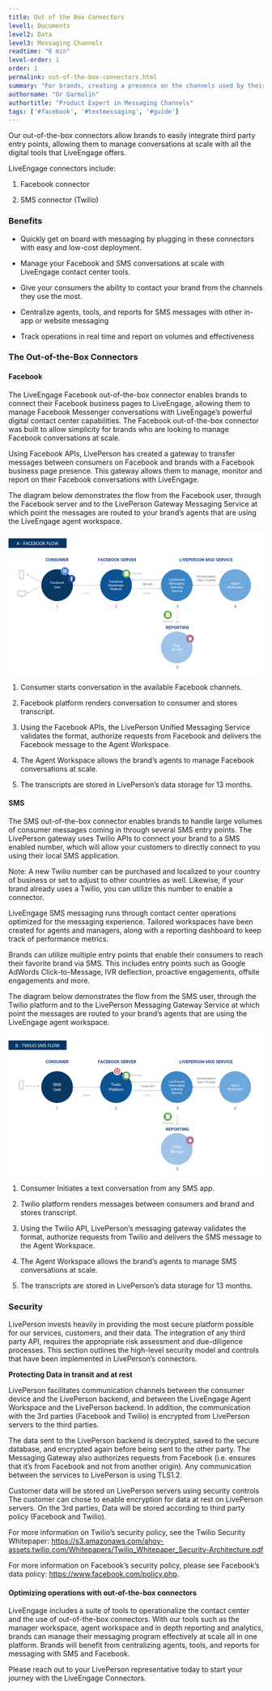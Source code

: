 ```yaml
---
title: Out of the Box Connectors
level1: Documents
level2: Data
level3: Messaging Channels
readtime: "6 min"
level-order: 1
order: 1
permalink: out-of-the-box-connectors.html
summary: "For brands, creating a presence on the channels used by their consumers is key to building connections and creating prospects. "
authorname: "Or Garmolin"
authortitle: "Product Expert in Messaging Channels"
tags: ['#facebook', '#textmessaging', '#guide']
---
```


Our out-of-the-box connectors allow brands to easily integrate third party entry points, allowing them to manage conversations at scale with all the digital tools that LiveEngage offers.

LiveEngage connectors include:

1.	Facebook connector

2.	SMS connector (Twilio)

### Benefits

* Quickly get on board with messaging by plugging in these connectors with easy and low-cost deployment.

* Manage your Facebook and SMS conversations at scale with LiveEngage contact center tools.

* Give your consumers the ability to contact your brand from the channels they use the most.

* Centralize agents, tools, and reports for SMS messages with other in-app or website messaging

* Track operations in real time and report on volumes and effectiveness

### The Out-of-the-Box Connectors

#### Facebook

The LiveEngage Facebook out-of-the-box connector enables brands to connect their Facebook business pages to LiveEngage, allowing them to manage Facebook Messenger conversations with LiveEngage’s powerful digital contact center capabilities.
The Facebook out-of-the-box connector was built to allow simplicity for brands who are looking to manage Facebook conversations at scale.

Using Facebook APIs, LivePerson has created a gateway to transfer messages between consumers on Facebook and brands with a Facebook business page presence. This gateway allows them to manage, monitor and report on their Facebook conversations with LiveEngage.

The diagram below demonstrates the flow from the Facebook user, through the Facebook server and to the LivePerson Gateway Messaging Service at which point the messages are routed to your brand’s agents that are using the LiveEngage agent workspace.

![Connectors Facebook Flow](img/ConnectorsFacebookFlow.png)

1. Consumer starts conversation in the available Facebook channels.

2. Facebook platform renders conversation to consumer and stores transcript.

3. Using the Facebook APIs, the LivePerson Unified Messaging Service validates the format, authorize requests from Facebook and delivers the Facebook message to the Agent Workspace.

4. The Agent Workspace allows the brand’s agents to manage Facebook conversations at scale.

5. The transcripts are stored in LivePerson’s data storage for 13 months.

#### SMS

The SMS out-of-the-box connector enables brands to handle large volumes of consumer messages coming in through several SMS entry points. The LivePerson gateway uses Twilio APIs to connect your brand to a SMS enabled number, which will allow your customers to directly connect to you using their local SMS application.

Note: A new Twilio number can be purchased and localized to your country of business or set to adjust to other countries as well. Likewise, if your brand already uses a Twilio, you can utilize this number to enable a connector.

LiveEngage SMS messaging runs through contact center operations optimized for the messaging experience. Tailored workspaces have been created for agents and managers, along with a reporting dashboard to keep track of performance metrics.

Brands can utilize multiple entry points that enable their consumers to reach their favorite brand via SMS. This includes entry points such as Google AdWords Click-to-Message, IVR deflection, proactive engagements, offsite engagements and more.

The diagram below demonstrates the flow from the SMS user, through the Twilio platform and to the LivePerson Messaging Gateway Service at which point the messages are routed to your brand’s agents that are using the LiveEngage agent workspace.


![Connectors Twilio SMS Flow](img/ConnectorsTwilioSMS.png)

1. Consumer Initiates a text conversation from any SMS app.

2. Twilio platform renders messages between consumers and brand and stores transcript.

3. Using the Twilio API, LivePerson’s messaging gateway validates the format, authorize requests from Twilio and delivers the SMS message to the Agent Workspace.

4. The Agent Workspace allows the brand’s agents to manage SMS conversations at scale.

5. The transcripts are stored in LivePerson’s data storage for 13 months.

### Security

LivePerson invests heavily in providing the most secure platform possible for our services, customers, and their data. The integration of any third party API, requires the appropriate risk assessment and due-diligence processes. This section outlines the high-level security model and controls that have been implemented in LivePerson’s connectors.

**Protecting Data in transit and at rest**

LivePerson facilitates communication channels between the consumer device and the LivePerson backend, and between the LiveEngage Agent Workspace and the LivePerson backend. In addition, the communication with the 3rd parties (Facebook and Twilio) is encrypted from LivePerson servers to the third parties.

The data sent to the LivePerson backend is decrypted, saved to the secure database, and encrypted again before being sent to the other party. The Messaging Gateway also authorizes requests from Facebook (i.e. ensures that it’s from Facebook and not from another origin). Any communication between the services to LivePerson is using TLS1.2.

Customer data will be stored on LivePerson servers using security controls The customer can chose to enable encryption for data at rest on LivePerson servers. On the 3rd parties, Data will be stored according to third party policy (Facebook and Twilio).

For more information on Twilio’s security policy, see the Twilio Security Whitepaper: https://s3.amazonaws.com/ahoy-assets.twilio.com/Whitepapers/Twilio_Whitepaper_Security-Architecture.pdf

For more information on Facebook’s security policy, please see Facebook’s data policy: https://www.facebook.com/policy.php.


#### Optimizing operations with out-of-the-box connectors
LiveEngage includes a suite of tools to operationalize the contact center and the use of out-of-the-box connectors. With our tools such as the manager workspace, agent workspace and in depth reporting and analytics, brands can manage their messaging program effectively at scale all in one platform. Brands will benefit from centralizing agents, tools, and reports for messaging with SMS and Facebook.

Please reach out to your LivePerson representative today to start your journey with the LiveEngage Connectors.
